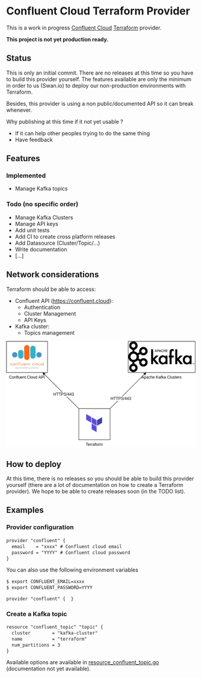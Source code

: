 # Confluent Cloud Terraform Provider

This is a work in progress [Confluent Cloud](https://www.confluent.io/confluent-cloud/) [Terraform](https://www.terraform.io/) provider.

**This project is not yet production ready.**

## Status

This is only an initial commit. There are no releases at this time so you have to build this provider yourself.
The features available are only the minimum in order to us (Swan.io) to deploy our non-production environments with Terraform.

Besides, this provider is using a non public/documented API so it can break whenever.

Why publishing at this time if it not yet usable ?

* If it can help other peoples trying to do the same thing
* Have feedback

## Features

### Implemented

* Manage Kafka topics

### Todo (no specific order)

* Manage Kafka Clusters
* Manage API keys
* Add unit tests
* Add CI to create cross platform releases
* Add Datasource (Cluster/Topic/...)
* Write documentation
* [...]

## Network considerations

Terraform should be able to access:
* Confluent API (https://confluent.cloud):
  * Authentication
  * Cluster Management
  * API Keys  
* Kafka cluster:
  * Topics management
  
![Network](img/confluent-terraform-provider.jpg)

## How to deploy

At this time, there is no releases so you should be able to build this provider yourself (there are a lot of documentation on how to create a Terraform provider).
We hope to be able to create releases soon (in the TODO list).

## Examples

### Provider configuration

```hcl-terraform
provider "confluent" {
  email    = "xxxx" # Confluent cloud email
  password = "YYYY" # Confluent cloud password
}
```

You can also use the following environment variables

```shell script
$ export CONFLUENT_EMAIL=xxxx
$ export CONFLUENT_PASSWORD=YYYY
```
```hcl-terraform
provider "confluent" {  }
```

### Create a Kafka topic

```hcl-terraform
resource "confluent_topic" "topic" {
  cluster        = "kafka-cluster"
  name           = "terraform"
  num_partitions = 3  
}
```

Available options are available in [resource_confluent_topic.go](resource_confluent_topic.go) (documentation not yet available).
